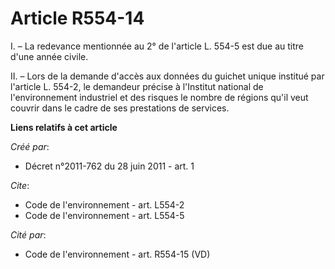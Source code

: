 # Article R554-14

I. – La redevance mentionnée au 2° de l'article L. 554-5 est due au titre d'une année civile.

II. – Lors de la demande d'accès aux données du guichet unique institué par l'article L. 554-2, le demandeur précise à
l'Institut national de l'environnement industriel et des risques le nombre de régions qu'il veut couvrir dans le cadre de ses
prestations de services.

**Liens relatifs à cet article**

_Créé par_:

  - Décret n°2011-762 du 28 juin 2011 - art. 1

_Cite_:

  - Code de l'environnement - art. L554-2
  - Code de l'environnement - art. L554-5

_Cité par_:

  - Code de l'environnement - art. R554-15 (VD)
